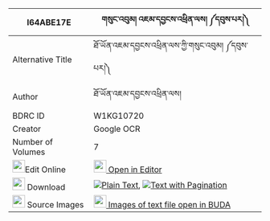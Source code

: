 |I64ABE17E|གསུང་འབུམ། འཇམ་དབྱངས་འཕྲིན་ལས། ༼དབུས་པར།༽ 
| --- | --- 
|Alternative Title |ཐོ་ཡོན་འཇམ་དབྱངས་འཕྲིན་ལས་ཀྱི་གསུང་འབུམ། ༼དབུས་པར།༽
|Author| ཐོ་ཡོན་འཇམ་དབྱངས་འཕྲིན་ལས།
|BDRC ID | W1KG10720
|Creator | Google OCR
|Number of Volumes| 7
|<img width="25" src="https://img.icons8.com/color/25/000000/edit-property.png">Edit Online| [<img width="25" src="https://avatars.githubusercontent.com/u/45091458?s=200&v=4"> Open in Editor](http://editor.openpecha.org/I64ABE17E)
|<img width="25" src="https://img.icons8.com/fluent/48/000000/download-2.png"/>  Download | [![](https://img.icons8.com/color/20/000000/txt.png)Plain Text](https://github.com/Openpecha/I64ABE17E/releases/download/v2/sungbum_jamyang_trinle_upar_plain_I64ABE17E.zip), [![](https://img.icons8.com/color/20/000000/txt.png)Text with Pagination](https://github.com/Openpecha/I64ABE17E/releases/download/v2/sungbum_jamyang_trinle_upar_pages_I64ABE17E.zip)
|<img width="25" src="https://img.icons8.com/plasticine/100/000000/pictures-folder.png"/>  Source Images | [<img width="25" src="https://library.bdrc.io/icons/BUDA-small.svg"> Images of text file open in BUDA](https://library.bdrc.io/show/bdr:W1KG10720)